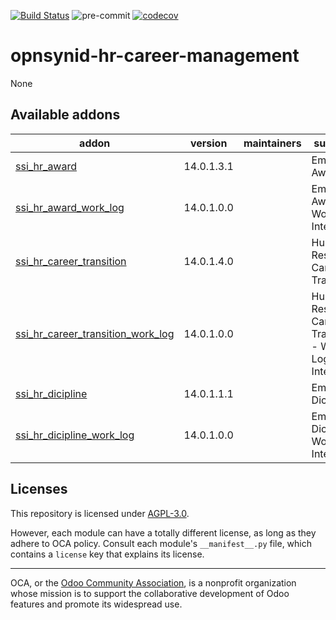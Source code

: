 [![Build Status](https://travis-ci.com/open-synergy/opnsynid-hr-career-management.svg?branch=14.0)](https://travis-ci.com/open-synergy/opnsynid-hr-career-management)
![pre-commit](https://github.com/open-synergy/opnsynid-hr-career-management/actions/workflows/pre-commit.yml/badge.svg)
[![codecov](https://codecov.io/gh/open-synergy/opnsynid-hr-career-management/branch/14.0/graph/badge.svg)](https://codecov.io/gh/open-synergy/opnsynid-hr-career-management)

<!-- /!\ do not modify above this line -->

# opnsynid-hr-career-management

None

<!-- /!\ do not modify below this line -->

<!-- prettier-ignore-start -->

[//]: # (addons)

Available addons
----------------
addon | version | maintainers | summary
--- | --- | --- | ---
[ssi_hr_award](ssi_hr_award/) | 14.0.1.3.1 |  | Employee Award
[ssi_hr_award_work_log](ssi_hr_award_work_log/) | 14.0.1.0.0 |  | Employee Award - Work Log Integration
[ssi_hr_career_transition](ssi_hr_career_transition/) | 14.0.1.4.0 |  | Human Resource Career Transition
[ssi_hr_career_transition_work_log](ssi_hr_career_transition_work_log/) | 14.0.1.0.0 |  | Human Resource Career Transition - Work Log Integration
[ssi_hr_dicipline](ssi_hr_dicipline/) | 14.0.1.1.1 |  | Employee Dicipline
[ssi_hr_dicipline_work_log](ssi_hr_dicipline_work_log/) | 14.0.1.0.0 |  | Employee Dicipline - Work Log Integration

[//]: # (end addons)

<!-- prettier-ignore-end -->

## Licenses

This repository is licensed under [AGPL-3.0](LICENSE).

However, each module can have a totally different license, as long as they adhere to OCA
policy. Consult each module's `__manifest__.py` file, which contains a `license` key
that explains its license.

----

OCA, or the [Odoo Community Association](http://odoo-community.org/), is a nonprofit
organization whose mission is to support the collaborative development of Odoo features
and promote its widespread use.
